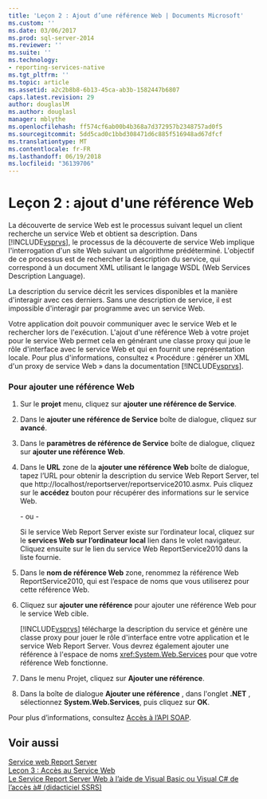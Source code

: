 ```yaml
---
title: 'Leçon 2 : Ajout d’une référence Web | Documents Microsoft'
ms.custom: ''
ms.date: 03/06/2017
ms.prod: sql-server-2014
ms.reviewer: ''
ms.suite: ''
ms.technology:
- reporting-services-native
ms.tgt_pltfrm: ''
ms.topic: article
ms.assetid: a2c2b8b8-6b13-45ca-ab3b-1582447b6807
caps.latest.revision: 29
author: douglaslM
ms.author: douglasl
manager: mblythe
ms.openlocfilehash: ff574cf6ab00b4b368a7d372957b2348757ad0f5
ms.sourcegitcommit: 5dd5cad0c1bbd308471d6c885f516948ad67dfcf
ms.translationtype: MT
ms.contentlocale: fr-FR
ms.lasthandoff: 06/19/2018
ms.locfileid: "36139706"
---
```

# <a name="lesson-2-adding-a-web-reference"></a>Leçon 2 : ajout d'une référence Web
  La découverte de service Web est le processus suivant lequel un client recherche un service Web et obtient sa description. Dans [!INCLUDE[vsprvs](../includes/vsprvs-md.md)], le processus de la découverte de service Web implique l'interrogation d'un site Web suivant un algorithme prédéterminé. L'objectif de ce processus est de rechercher la description du service, qui correspond à un document XML utilisant le langage WSDL (Web Services Description Language).  
  
 La description du service décrit les services disponibles et la manière d'interagir avec ces derniers. Sans une description de service, il est impossible d'interagir par programme avec un service Web.  
  
 Votre application doit pouvoir communiquer avec le service Web et le rechercher lors de l'exécution. L'ajout d'une référence Web à votre projet pour le service Web permet cela en générant une classe proxy qui joue le rôle d'interface avec le service Web et qui en fournit une représentation locale. Pour plus d'informations, consultez « Procédure : générer un XML d'un proxy de service Web » dans la documentation [!INCLUDE[vsprvs](../includes/vsprvs-md.md)].  
  
### <a name="to-add-a-web-reference"></a>Pour ajouter une référence Web  
  
1.  Sur le **projet** menu, cliquez sur **ajouter une référence de Service**.  
  
2.  Dans le **ajouter une référence de Service** boîte de dialogue, cliquez sur **avancé**.  
  
3.  Dans le **paramètres de référence de Service** boîte de dialogue, cliquez sur **ajouter une référence Web**.  
  
4.  Dans le **URL** zone de la **ajouter une référence Web** boîte de dialogue, tapez l’URL pour obtenir la description du service Web Report Server, tel que http://localhost/reportserver/reportservice2010.asmx. Puis cliquez sur le **accédez** bouton pour récupérer des informations sur le service Web.  
  
     \- ou -  
  
     Si le service Web Report Server existe sur l’ordinateur local, cliquez sur le **services Web sur l’ordinateur local** lien dans le volet navigateur. Cliquez ensuite sur le lien du service Web ReportService2010 dans la liste fournie.  
  
5.  Dans le **nom de référence Web** zone, renommez la référence Web ReportService2010, qui est l’espace de noms que vous utiliserez pour cette référence Web.  
  
6.  Cliquez sur **ajouter une référence** pour ajouter une référence Web pour le service Web cible.  
  
     [!INCLUDE[vsprvs](../includes/vsprvs-md.md)] télécharge la description du service et génère une classe proxy pour jouer le rôle d'interface entre votre application et le service Web Report Server. Vous devrez également ajouter une référence à l'espace de noms <xref:System.Web.Services> pour que votre référence Web fonctionne.  
  
7.  Dans le menu Projet, cliquez sur **Ajouter une référence**.  
  
8.  Dans la boîte de dialogue **Ajouter une référence** , dans l'onglet **.NET** , sélectionnez **System.Web.Services**, puis cliquez sur **OK**.  
  
 Pour plus d’informations, consultez [Accès à l’API SOAP](../reporting-services/report-server-web-service/accessing-the-soap-api.md).  
  
## <a name="see-also"></a>Voir aussi  
 [Service web Report Server](../reporting-services/report-server-web-service/report-server-web-service.md)   
 [Leçon 3 : Accès au Service Web](../../2014/tutorials/lesson-3-accessing-the-web-service.md)   
 [Le Service Report Server Web à l’aide de Visual Basic ou Visual C# de l’accès à&#35; &#40;didacticiel SSRS&#41;](../../2014/tutorials/access-report-server-web-service-vb-vcsharp-ssrs-tutorial.md)  
  
  